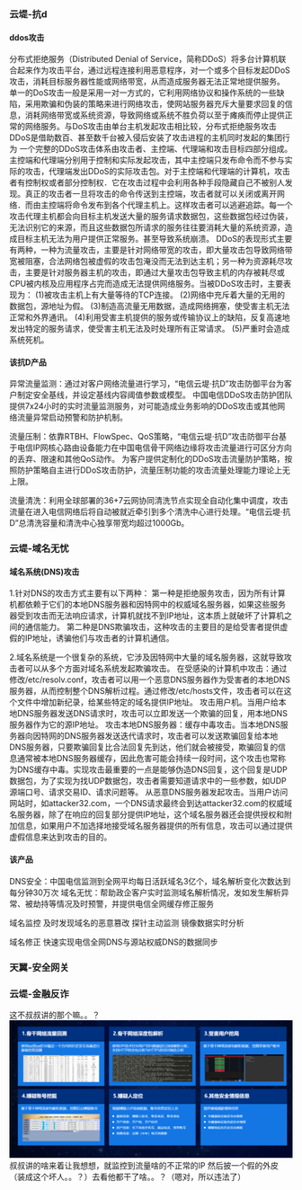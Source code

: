 ### 云堤-抗d
#### ddos攻击
分布式拒绝服务（Distributed Denial of Service，简称DDoS）将多台计算机联合起来作为攻击平台，通过远程连接利用恶意程序，对一个或多个目标发起DDoS攻击，消耗目标服务器性能或网络带宽，从而造成服务器无法正常地提供服务。
单一的DoS攻击一般是采用一对一方式的，它利用网络协议和操作系统的一些缺陷，采用欺骗和伪装的策略来进行网络攻击，使网站服务器充斥大量要求回复的信息，消耗网络带宽或系统资源，导致网络或系统不胜负荷以至于瘫痪而停止提供正常的网络服务。与DoS攻击由单台主机发起攻击相比较，分布式拒绝服务攻击DDoS是借助数百、甚至数千台被入侵后安装了攻击进程的主机同时发起的集团行为
一个完整的DDoS攻击体系由攻击者、主控端、代理端和攻击目标四部分组成。主控端和代理端分别用于控制和实际发起攻击，其中主控端只发布命令而不参与实际的攻击，代理端发出DDoS的实际攻击包。对于主控端和代理端的计算机，攻击者有控制权或者部分控制权．它在攻击过程中会利用各种手段隐藏自己不被别人发现。真正的攻击者一旦将攻击的命令传送到主控端，攻击者就可以关闭或离开网络．而由主控端将命令发布到各个代理主机上。这样攻击者可以逃避追踪。每一个攻击代理主机都会向目标主机发送大量的服务请求数据包，这些数据包经过伪装，无法识别它的来源，而且这些数据包所请求的服务往往要消耗大量的系统资源，造成目标主机无法为用户提供正常服务。甚至导致系统崩溃。
DDoS的表现形式主要有两种，一种为流量攻击，主要是针对网络带宽的攻击，即大量攻击包导致网络带宽被阻塞，合法网络包被虚假的攻击包淹没而无法到达主机；另一种为资源耗尽攻击，主要是针对服务器主机的攻击，即通过大量攻击包导致主机的内存被耗尽或CPU被内核及应用程序占完而造成无法提供网络服务。当被DDoS攻击时，主要表现为：
(1)被攻击主机上有大量等待的TCP连接。
(2)网络中充斥着大量的无用的数据包，源地址为假。
(3)制造高流量无用数据，造成网络拥塞，使受害主机无法正常和外界通讯。
(4)利用受害主机提供的服务或传输协议上的缺陷，反复高速地发出特定的服务请求，使受害主机无法及时处理所有正常请求。
(5)严重时会造成系统死机。
#### 该抗D产品
异常流量监测：通过对客户网络流量进行学习，“电信云堤·抗D”攻击防御平台为客户制定安全基线，并设定基线内容阈值参数或模型。
中国电信DDoS攻击防护团队提供7x24小时的实时流量监测服务，对可能造成业务影响的DDoS攻击或其他网络流量异常启动预警和防护机制。


流量压制：依靠RTBH、FlowSpec、QoS策略，“电信云堤·抗D”攻击防御平台基于电信IP网核心路由设备能力在中国电信骨干网络边缘将攻击流量进行可区分方向的丢弃、限速和其他QoS动作。
为客户提供定制化的DDoS攻击流量防护策略，按照防护策略自主进行DDoS攻击防护，流量压制功能的攻击流量处理能力理论上无上限。


流量清洗：利用全球部署的36+7云网协同清洗节点实现全自动化集中调度，攻击流量在进入电信网络后将自动被就近牵引到多个清洗中心进行处理。“电信云堤·抗D”总清洗容量和清洗中心独享带宽均超过1000Gb。

### 云堤-域名无忧
#### 域名系统(DNS)攻击

1.针对DNS的攻击方式主要有以下两种：
    第一种是拒绝服务攻击，因为所有计算机都依赖于它们的本地DNS服务器和因特网中的权威域名服务器，如果这些服务器受到攻击而无法响应请求，计算机就找不到IP地址，这本质上就破坏了计算机之间的通信能力。
    第二种是DNS欺骗攻击，这种攻击的主要目的是给受害者提供虚假的IP地址，诱骗他们与攻击者的计算机通信。
	
2.域名系统是一个很复杂的系统，它涉及因特网中大量的域名服务器，这就导致攻击者可以从多个方面对域名系统发起欺骗攻击。
    在受感染的计算机中攻击：通过修改/etc/resolv.conf，攻击者可以用一个恶意DNS服务器作为受害者的本地DNS服务器，从而控制整个DNS解析过程。通过修改/etc/hosts文件，攻击者可以在这个文件中增加新纪录，给某些特定的域名提供IP地址。
    攻击用户机。当用户给本地DNS服务器发送DNS请求时，攻击可以立即发送一个欺骗的回复，用本地DNS服务器作为它的源IP地址。
    攻击本地DNS服务器：缓存中毒攻击。当本地DNS服务器向因特网的DNS服务器发送迭代请求时，攻击者可以发送欺骗回复给本地DNS服务器，只要欺骗回复比合法回复先到达，他们就会被接受，欺骗回复的信息通常被本地DNS服务器缓存，因此危害可能会持续一段时间，这个攻击也常称为DNS缓存中毒。实现攻击最重要的一点是能够伪造DNS回复，这个回复是UDP数据包，为了实现为找UDP数据包，攻击者需要知道请求中的一些参数，如UDP源端口号、请求交易ID、请求问题等。
    从恶意DNS服务器发起攻击。当用户访问网站时，如attacker32.com，一个DNS请求最终会到达attacker32.com的权威域名服务器，除了在响应的回复部分提供IP地址，这个域名服务器还会提供授权和附加信息，如果用户不加选择地接受域名服务器提供的所有信息，攻击可以通过提供虚假信息来达到攻击的目的。
#### 该产品
DNS安全：中国电信监测到全网平均每日活跃域名3亿个，域名解析变化次数达到每分钟30万次
域名无忧：帮助政企客户实时监测域名解析情况，发如发生解析异常、被劫持等情况及时预警，并提供电信全网缓存修正服务

域名监控
及时发现域名的恶意篡改
探针主动监测
镜像数据实时分析

域名修正
快速实现电信全网DNS与源站权威DNS的数据同步

### 天翼-安全网关



### 云堤-金融反诈
这不叔叔讲的那个嘛。。？
![enter description here](./images/1628589715442.png)
叔叔讲的啥来着让我想想，就监控到流量啥的不正常的IP 然后披一个假的外皮（装成这个坏人。。？）去看他都干了啥。。？（嗯对，所以违法了）
